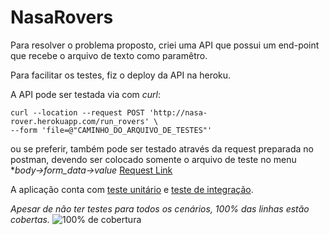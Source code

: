 # NasaRovers

Para resolver o problema proposto, criei uma API que possui um end-point que recebe o arquivo de texto como paramêtro.

Para facilitar os testes, fiz o deploy da API na heroku.

A API pode ser testada via com *curl*:
 
 ```
curl --location --request POST 'http://nasa-rover.herokuapp.com/run_rovers' \
--form 'file=@"CAMINHO_DO_ARQUIVO_DE_TESTES"'
 ```

ou se preferir, também pode ser testado através da request preparada no postman, devendo ser colocado somente o arquivo de teste no menu **body->form_data->value*
[Request Link](https://www.postman.com/sitisolucoes/workspace/nasarovers/request/3176468-9a3f7775-3f1d-4dd3-9f3e-184e7b2b9699)


A aplicação conta com [teste unitário](https://github.com/romulogomes/nasa-rovers/blob/main/spec/models/rover_spec.rb) e [teste de integração](https://github.com/romulogomes/nasa-rovers/blob/main/spec/requests/project_spec.rb).

*Apesar de não ter testes para todos os cenários, 100% das linhas estão cobertas.*
![100% de cobertura](https://i.ibb.co/b2yNXkM/Captura-de-tela-de-2022-07-04-20-52-59.png)